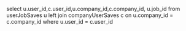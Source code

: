 select u.user_id,c.user_id,u.company_id,c.company_id,  u.job_id
from userJobSaves u
  left join companyUserSaves c
      on u.company_id = c.company_id 
      where u.user_id = c.user_id

